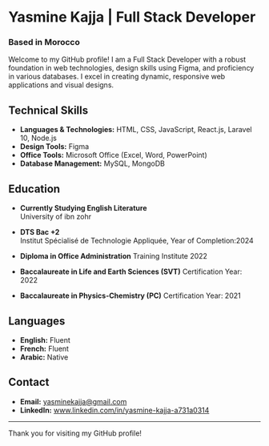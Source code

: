 # Yasmine Kajja | Full Stack Developer
### Based in Morocco
Welcome to my GitHub profile! I am a Full Stack Developer with a robust foundation in web technologies, design skills using Figma, and proficiency in various databases. I excel in creating dynamic, responsive web applications and visual designs.

## Technical Skills

- **Languages & Technologies:** HTML, CSS, JavaScript, React.js, Laravel 10, Node.js
- **Design Tools:** Figma
- **Office Tools:** Microsoft Office (Excel, Word, PowerPoint)
- **Database Management:** MySQL, MongoDB

## Education

- **Currently Studying English Literature**  
  University of ibn zohr

- **DTS Bac +2**  
  Institut Spécialisé de Technologie Appliquée, Year of Completion:2024

- **Diploma in Office Administration**
Training Institute
2022

- **Baccalaureate in Life and Earth Sciences (SVT)**
Certification Year: 2022

- **Baccalaureate in Physics-Chemistry (PC)**
Certification Year: 2021


## Languages

- **English:** Fluent
- **French:** Fluent
- **Arabic:** Native

## Contact

- **Email:** yasminekajja@gmail.com
- **LinkedIn:**  www.linkedin.com/in/yasmine-kajja-a731a0314

---


Thank you for visiting my GitHub profile!

